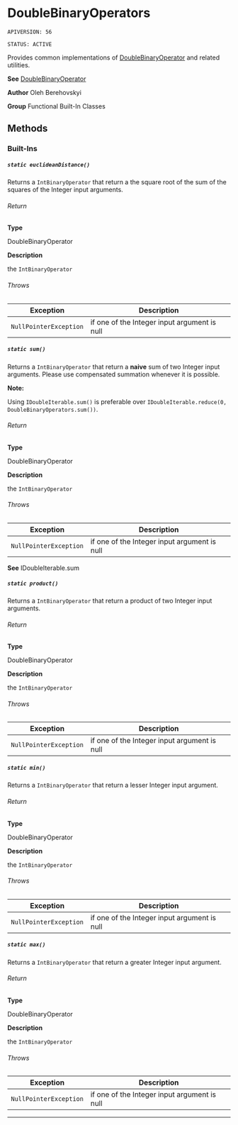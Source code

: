 # DoubleBinaryOperators

`APIVERSION: 56`

`STATUS: ACTIVE`

Provides common implementations of [DoubleBinaryOperator](/docs/Functional-Abstract-Classes/DoubleBinaryOperator.md) and related utilities.


**See** [DoubleBinaryOperator](/docs/Functional-Abstract-Classes/DoubleBinaryOperator.md)


**Author** Oleh Berehovskyi


**Group** Functional Built-In Classes

## Methods
### Built-Ins
##### `static euclideanDistance()`

Returns a `IntBinaryOperator` that return a the square root of the sum of the squares of the Integer input arguments.

###### Return

**Type**

DoubleBinaryOperator

**Description**

the `IntBinaryOperator`

###### Throws
|Exception|Description|
|---|---|
|`NullPointerException`|if one of the Integer input argument is null|

##### `static sum()`

Returns a `IntBinaryOperator` that return a <strong>naive</strong> sum of two Integer input arguments. Please use compensated summation whenever it is possible. <p><strong>Note: </strong></p> <p>Using `IDoubleIterable.sum()` is preferable over `IDoubleIterable.reduce(0, DoubleBinaryOperators.sum())`.</p>

###### Return

**Type**

DoubleBinaryOperator

**Description**

the `IntBinaryOperator`

###### Throws
|Exception|Description|
|---|---|
|`NullPointerException`|if one of the Integer input argument is null|


**See** IDoubleIterable.sum

##### `static product()`

Returns a `IntBinaryOperator` that return a product of two Integer input arguments.

###### Return

**Type**

DoubleBinaryOperator

**Description**

the `IntBinaryOperator`

###### Throws
|Exception|Description|
|---|---|
|`NullPointerException`|if one of the Integer input argument is null|

##### `static min()`

Returns a `IntBinaryOperator` that return a lesser Integer input argument.

###### Return

**Type**

DoubleBinaryOperator

**Description**

the `IntBinaryOperator`

###### Throws
|Exception|Description|
|---|---|
|`NullPointerException`|if one of the Integer input argument is null|

##### `static max()`

Returns a `IntBinaryOperator` that return a greater Integer input argument.

###### Return

**Type**

DoubleBinaryOperator

**Description**

the `IntBinaryOperator`

###### Throws
|Exception|Description|
|---|---|
|`NullPointerException`|if one of the Integer input argument is null|

---
